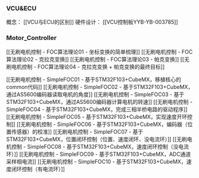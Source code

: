 ### VCU&ECU
概念：
[[VCU与ECU的区别]]
硬件设计：
[[VCU控制板YYB-YB-003785]]

### Motor_Controller
[[无刷电机控制 - FOC算法理论01 - 坐标变换的简单梳理]]
[[无刷电机控制 - FOC算法理论02 - 克拉克变换]]
[[无刷电机控制 - FOC算法理论03 - 帕克变换]]
[[无刷电机控制 - FOC算法理论04 - 克拉克变换 + 帕克变换的最终目标]]

[[无刷电机控制 - SimpleFOC01 - 基于STM32F103+CubeMX，移植核心的common代码]]
[[无刷电机控制 - SimpleFOC02 - 基于STM32F103+CubeMX，通过AS5600编码器读取电机的角度]]
[[无刷电机控制 - SimpleFOC03 - 基于STM32F103+CubeMX，通过AS5600编码器计算电机的转速]]
[[无刷电机控制 - SimpleFOC04 - 基于STM32F103+CubeMX，完成三相半桥电路的驱动程序]]
[[无刷电机控制 - SimpleFOC05 - 基于STM32F103+CubeMX，实现速度开环控制]]
[[无刷电机控制 - SimpleFOC06 - 基于STM32F103+CubeMX，编码器（位置传感器）的校准]]
[[无刷电机控制 - SimpleFOC07 - 基于STM32F103+CubeMX，位置闭环控制（位置、速度闭环、没电流环）]]
[[无刷电机控制 - SimpleFOC08 - 基于STM32F103+CubeMX，速度闭环控制（没电流环）]]
[[无刷电机控制 - SimpleFOC09 - 基于STM32F103+CubeMX，ADC通道采样相电流]]
[[无刷电机控制 - SimpleFOC10 - 基于STM32F103+CubeMX，速度闭环控制（有电流环）]]

